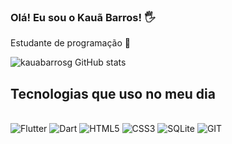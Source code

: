 ### Olá! Eu sou o Kauã Barros! 🖐

Estudante de programação 🙂


![kauabarrosg GitHub stats](https://github-readme-stats.vercel.app/api?username=kauabarrosg&show_icons=true&theme=dracula)




## Tecnologias que uso no meu dia


<div style= "displaay: inline_block"><br/>
  <img aligm = "center" alt = "Flutter" src = "https://img.shields.io/badge/Flutter-02569B?style=for-the-badge&logo=flutter&logoColor=white" />
  <img aligm = "center" alt = "Dart" src = "https://img.shields.io/badge/Dart-0175C2?style=for-the-badge&logo=dart&logoColor=white" />
  <img aligm = "center" alt = "HTML5" src = "https://img.shields.io/badge/HTML5-E34F26?style=for-the-badge&logo=html5&logoColor=white" />
  <img aligm = "center" alt = "CSS3" src = "https://img.shields.io/badge/CSS3-1572B6?style=for-the-badge&logo=css3&logoColor=white" />
  <img aligm = "center" alt = "SQLite" src = "https://img.shields.io/badge/SQLite-07405E?style=for-the-badge&logo=sqlite&logoColor=white" />
  <img aligm = "center" alt = "GIT" src = "https://img.shields.io/badge/GIT-E44C30?style=for-the-badge&logo=git&logoColor=white" />
  </div><br/>

